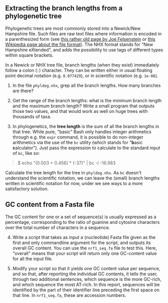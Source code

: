 ## Extracting the branch lengths from a phylogenetic tree

Phylogenetic trees are most commonly stored into a Newick/New Hampshire file. Such files are raw text files where information is encoded in a parenthesized form (see [this rather old page by Joe Felsenstein](https://evolution.genetics.washington.edu/phylip/newicktree.html) or [this Wikipedia page about the file format](https://en.wikipedia.org/wiki/Newick_format)). The NHX format stands for "New Hampshire eXtended", and adds the possibility to use tags of different types within square brackets.

In a Newick or NHX tree file, branch lengths (when they exist) immediately follow a colon (`:`) character. They can be written either in usual floating point decimal notation (e.g. `0.077429`), or in scientific notation (e.g. `1e-06`).

  1. In the file `phyldog.nhx`, grep all the branch lengths. How many branches are there?

  2. Get the range of the branch lengths: what is the minimum branch length and the maximum branch length? Write a small program that outputs those two values, and that would work as well on huge trees with thousands of taxa.

  3. In phylogenetics, the **tree length** is the sum of all the branch lengths in that tree. While pure, "basic" Bash only handles integer arithmetics through e.g. the `expr` command, it is possible to do non-integer arithmetics via the use of the `bc` utility (which stands for "**b**asic **c**alculator"). Just pass the expression to calculate to the standard input of `bc`, like so:
> $ echo "(0.003 + 0.456) * (-37)" | bc -l
> -16.983

Calculate the tree length for the tree in `phyldog.nhx`. As `bc` doesn't understand the scientific notation, we can leave the (small) branch lengths written in scientific notation for now, under we see ways to a more satisfactory solution.


## GC content from a Fasta file

The GC content for one or a set of sequence(s) is usually expressed as a percentage, corresponding to the ratio of guanine and cytosine characters over the total number of characters in a sequence.

  4. Write a  script that takes as input a (nucleotide) Fasta file given as the first and only commandline argument for the script, and outputs its overall GC content. You can use the `nrf1_seq.fa` file to test this. Here, "overall" means that your script will return only one GC-content value for all the input file.

  5. Modify your script so that it yields one GC content value per sequence, and so that, after reporting the individual GC contents, it tells the user, through two additional sentences, which sequence is the more GC-rich, and which sequence the most AT-rich. In this report, sequences will be identified by the part of their identifier line preceding the first space on that line. In `nrf1_seq.fa`, these are accession numbers.
